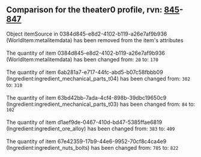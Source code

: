 ## Comparison for the theater0 profile, rvn: [845](https://github.com/PRO100KatYT/FortniteProfileRevisions/tree/main/profiles/theater0/845%20theater0.json)-[847](https://github.com/PRO100KatYT/FortniteProfileRevisions/tree/main/profiles/theater0/847%20theater0.json)

Object itemSource in 0384d845-e8d2-4102-b119-a26e7af9b936 (WorldItem:metalitemdata) has been removed from the item's attributes
<br><br>
The quantity of item 0384d845-e8d2-4102-b119-a26e7af9b936 (WorldItem:metalitemdata) has been changed from: `20` to: `170`
<br><br>
The quantity of item 6ab281a7-e717-44fc-abd5-b07c58fbbb09 (Ingredient:ingredient_mechanical_parts_t04) has been changed from: `302` to: `310`
<br><br>
The quantity of item 63bd42bb-7ada-4cf4-898b-39dbc19650c9 (Ingredient:ingredient_mechanical_parts_t03) has been changed from: `84` to: `102`
<br><br>
The quantity of item d1aef9de-0467-410d-bd47-5385ffae6819 (Ingredient:ingredient_ore_alloy) has been changed from: `383` to: `409`
<br><br>
The quantity of item 67e42359-17b9-44e6-9952-70cf8c4ca4e9 (Ingredient:ingredient_nuts_bolts) has been changed from: `705` to: `822`
<br><br>
